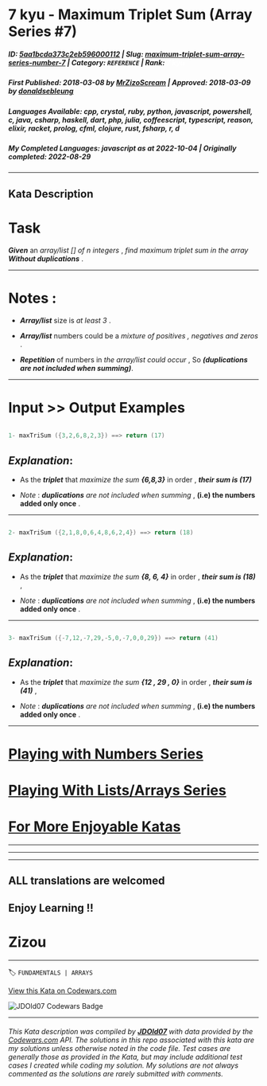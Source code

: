 # 7 kyu - Maximum Triplet Sum (Array Series #7) 

##### **ID**: [5aa1bcda373c2eb596000112](https://www.codewars.com/kata/5aa1bcda373c2eb596000112) | **Slug**: [maximum-triplet-sum-array-series-number-7](https://www.codewars.com/kata/5aa1bcda373c2eb596000112) | **Category**: `REFERENCE` | **Rank**: <span style="color:white">7 kyu</span>

##### **First Published**: 2018-03-08 ***by*** [MrZizoScream](https://www.codewars.com/users/MrZizoScream) | **Approved**: 2018-03-09 ***by*** [donaldsebleung](https://www.codewars.com/users/donaldsebleung)

##### **Languages Available**: cpp, crystal, ruby, python, javascript, powershell, c, java, csharp, haskell, dart, php, julia, coffeescript, typescript, reason, elixir, racket, prolog, cfml, clojure, rust, fsharp, r, d

##### **My Completed Languages**: javascript ***as at*** 2022-10-04 | **Originally completed**: 2022-08-29

---

## Kata Description


# Task



**_Given_** an *array/list [] of n integers* , *find maximum triplet sum in the array* **_Without duplications_**   .

___



# Notes :



* **_Array/list_** size is *at least 3* .



* **_Array/list_** numbers could be a *mixture of positives , negatives and zeros* .



* **_Repetition_** of numbers in *the array/list could occur* , So **_(duplications are not included when summing)_**.

___

# Input >> Output Examples 



```cpp

1- maxTriSum ({3,2,6,8,2,3}) ==> return (17)

```

## **_Explanation_**:



* As the **_triplet_** that *maximize the sum* **_{6,8,3}_** in order , **_their sum is (17)_** 



* *Note* : **_duplications_** *are not included when summing* , **(i.e) the numbers added only once** .

___

```cpp

2- maxTriSum ({2,1,8,0,6,4,8,6,2,4}) ==> return (18)

```

## **_Explanation_**:



* As the **_triplet_** that *maximize the sum* **_{8, 6, 4}_** in order , **_their sum is (18)_** , 

* *Note* : **_duplications_** *are not included when summing* , **(i.e) the numbers added only once** .

___

```cpp

3- maxTriSum ({-7,12,-7,29,-5,0,-7,0,0,29}) ==> return (41)

```

## **_Explanation_**:



* As the **_triplet_** that *maximize the sum* **_{12 , 29 , 0}_** in order , **_their sum is (41)_** , 

* *Note* : **_duplications_** *are not included when summing* , **(i.e) the numbers added only once** .

___

# [Playing with Numbers Series](https://www.codewars.com/collections/playing-with-numbers)



# [Playing With Lists/Arrays Series](https://www.codewars.com/collections/playing-with-lists-slash-arrays)



# [For More Enjoyable Katas](http://www.codewars.com/users/MrZizoScream/authored)

___

___

___



## ALL translations are welcomed



## Enjoy Learning !!

# Zizou



---


🏷 `FUNDAMENTALS | ARRAYS`


[View this Kata on Codewars.com](https://www.codewars.com/kata/5aa1bcda373c2eb596000112)

![](https://www.codewars.com/users/jdold07/badges/large "JDOld07 Codewars Badge")

---

###### *This Kata description was compiled by [**JDOld07**](https://tpstech.dev) with data provided by the [Codewars.com](https://www.codewars.com) API.  The solutions in this repo associated with this kata are my solutions unless otherwise noted in the code file.  Test cases are generally those as provided in the Kata, but may include additional test cases I created while coding my solution.  My solutions are not always commented as the solutions are rarely submitted with comments.*
